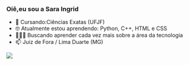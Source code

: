### Oiê,eu sou a Sara Ingrid

- 📔 Cursando:Ciências Exatas (UFJF)
- 🤓 Atualmente estou aprendendo: Python, C++, HTML e CSS
- 👩🏻‍💻 Buscando aprender cada vez mais sobre a área da tecnologia 
- 📫 Juiz de Fora / Lima Duarte (MG)



<div>
  <a href="https://github.com/saraingridsousa">
  <img height-"180em" src="https://github-readme-stats.vercel.app/api?username=saraingridsousa&show_icons=true&theme=radical&count_private=true"
</div>
